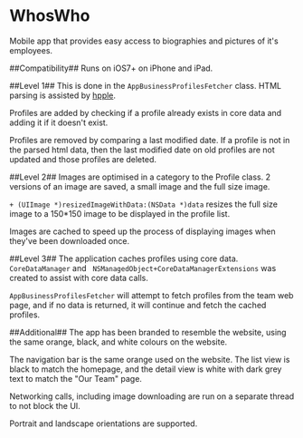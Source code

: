 WhosWho
=======

Mobile app that provides easy access to biographies and pictures of it's employees.

##Compatibility##
Runs on iOS7+ on iPhone and iPad.


##Level 1##
This is done in the `AppBusinessProfilesFetcher` class. HTML parsing is assisted by [hpple](https://github.com/topfunky/hpple). 

Profiles are added by checking if a profile already exists in core data and adding it if it doesn't exist.

Profiles are removed by comparing a last modified date. If a profile is not in the parsed html data, then the last modified date on old profiles are not updated and those profiles are deleted.

##Level 2##
Images are optimised in a category to the Profile class. 2 versions of an image are saved, a small image and the full size image.

`+ (UIImage *)resizedImageWithData:(NSData *)data` resizes the full size image to a 150*150 image to be displayed in the profile list.

Images are cached to speed up the process of displaying images when they've been downloaded once.

##Level 3##
The application caches profiles using core data.
`CoreDataManager` and ` NSManagedObject+CoreDataManagerExtensions` was created to assist with core data calls. 

`AppBusinessProfilesFetcher` will attempt to fetch profiles from the team web page, and if no data is returned, it will continue and fetch the cached profiles.

##Additional##
The app has been branded to resemble the website, using the same orange, black, and white colours on the website.

The navigation bar is the same orange used on the website.
The list view is black to match the homepage, and the detail view is white with dark grey text to match the "Our Team" page.

Networking calls, including image downloading are run on a separate thread to not block the UI. 

Portrait and landscape orientations are supported.
